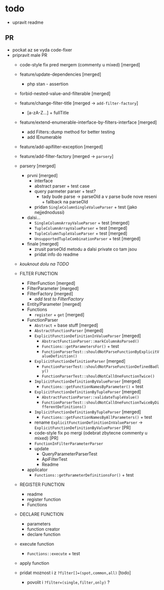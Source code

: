 todo
====

- upravit readme

## PR
- pockat az se vyda code-fixer
- pripravit male PR
    - code-style fix pred mergem (commenty u mixed)         [merged]
    - feature/update-dependencies                           [merged]
        - php stan - assertion
    - forbid-nested-value-and-filterable                    [merged]
    - feature/change-filter-title                           [merged -> `add-filter-factory`]
        - [a-zA-Z...] + fullTitle
    - feature/extend-enumerable-interface-by-filters-interface [merged]
        - add Filters::dump method for better testing
        - add IEnumerable
    - feature/add-apifilter-exception                       [merged]
    - feature/add-filter-factory                            [merged -> `parsery`]
    
    - parsery                                               [merged]
        - prvni                                             [merged]
            - interface
            - abstract parser + test case
            - query parmeter parser + test?
                - tady bude parse -> parseOld a v parse bude nove reseni + fallback na parseOld
            - pridan `SingleColumnSingleValueParser` + test (jako nejjednodussi)
        - dalsi...
            - `SingleColumnArrayValueParser` + test         [merged]
            - `TupleColumnArrayValueParser` + test          [merged]
            - `TupleColumnTupleValueParser` + test          [merged]
            - `UnsupportedTupleCombinationParser` + test    [merged]
        - finale                                            [merged]
            - zrusit parseOld metodu a dalsi private co tam jsou
            - pridat info do readme
    
    - _kouknout dolu na TODO_
    
    - FILTER FUNCTION
        - FilterFunction                                    [merged]
        - FilterParameter                                   [merged]
        - FilterFactory                                     [merged]
            - *add test to FilterFactory*
        - Entity/Parameter                                  [merged]
        - Functions
            - `register` + `get`                            [merged]
        - FunctionParser
            - `Abstract` + base stuff                       [merged]
            - `AbstractFunctionParser`                      [merged]
            - `ExplicitFunctionDefinitionInValueParser`     [merged]
                + `AbstractFunctionParser::markColumnAsParsed()`
                + `Functions::getParametersFor()` + test
                + `FunctionParserTest::shouldNotParseFunctionByExplicitValueDefinition()`
            - `ExplicitFunctionDefinitionParser`            [merged]
                + `FunctionParserTest::shouldNotParseFunctionDefinedBadly()`
                + `FunctionParserTest::shouldNotCallOneFunctionTwice()`
            - `ImplicitFunctionDefinitionByValueParser`     [merged]
                + `Functions::getFunctionNamesByParameter()` + test
            - `ExplicitFunctionDefinitionByTupleParser`     [merged]
                + `AbstractFunctionParser::validateTupleValue()`
                + `FunctionParserTest::shouldNotCallOneFunctionTwiceByDifferentDefinitions()`
            - `ImplicitFunctionDefinitionByTupleParser`     [merged]
                + `Functions::getFunctionNamesByAllParameters()` + test
            - rename `ExplicitFunctionDefinitionInValueParser` -> `ExplicitFunctionDefinitionByValueParser` [PR]
            - code-style fix po mergi (odebrat zbytecne commenty u mixed) [PR]
            - `FunctionInFilterParameterParser`
            - update
                - QueryParameterParserTest
                - ApiFilterTest
                - Readme
        - applicator
            + `Functions::getParameterDefinitionsFor()` + test
    
    - REGISTER FUNCTION
        - readme
        - register function
        - Functions
    
    - DECLARE FUNCTION
        - parameters
        - function creator
        - declare function
    
    - execute function
        + `Functions::execute` + test
    - apply function
    
    - pridat moznost i z `?filter[]=(spot,common,all)`      [todo]
        - povolit i `?filter=(single,filter,only)` ?
